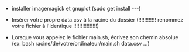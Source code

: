 - installer imagemagick et gnuplot (sudo get install ---)

- Insérer votre propre data.csv à la racine du dossier (!!!!!!!!!!!! renommez votre fichier à l'identique !!!!!!!!!!!!!!!!)

- Lorsque vous appelez le fichier main.sh, écrivez son chemin absolue (ex: bash racine/de/votre/ordinateur/main.sh data.csv ...)
